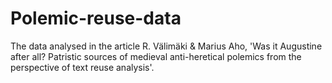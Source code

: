 # Polemic-reuse-data
The data analysed in the article R. Välimäki &amp; Marius Aho, 'Was it Augustine after all? Patristic sources of medieval anti-heretical polemics from the perspective of text reuse analysis'.
